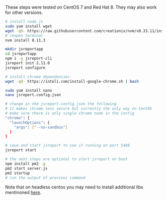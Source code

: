 
These steps were tested on CentOS 7 and Red Hat 8.
They may also work for other versions.

```bash
# install node.js
sudo yum install wget
wget -qO- https://raw.githubusercontent.com/creationix/nvm/v0.33.11/install.sh | bash
# reopen terminal
nvm install 8.11.3

mkdir jsreportapp
cd jsreportapp
npm i -g jsreport-cli
jsreport init 2.11.0
jsreport configure

# install chrome dependencies
wget -qO- https://intoli.com/install-google-chrome.sh | bash

sudo yum install nano
nano jsreport.config.json

# change in the jsreport.config.json the following
# it makes chrome less secure but currently the only way on CentOS
# make sure there is only single chrome node in the config
"chrome": {
  "launchOptions": {
    "args": ["--no-sandbox"]
  }
}

# save and start jsreport to see it running on port 5488
jsreport start

# the next steps are optional to start jsreport on boot
npm install pm2 -g
pm2 start server.js
pm2 startup
# run the output of previous command
```
Note that on headless centos you may need to install additional libs mentinoned [here](https://github.com/GoogleChrome/puppeteer/blob/master/docs/troubleshooting.md#chrome-headless-doesnt-launch-on-unix).
